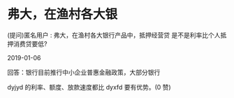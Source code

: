 # 弗大，在渔村各大银

(提问)匿名用户 : 弗大，在渔村各大银行产品中，抵押经营贷 是不是利率比个人抵押消费贷要低?

2019-01-06

回答：银行目前推行中小企业普惠金融政策，大部分银行

dyjyd 的利率、额度、放款速度都比 dyxfd 要有优势。(0 赞)